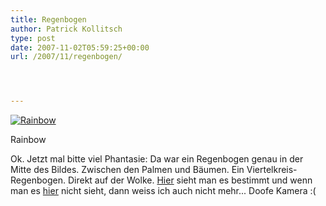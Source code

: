 ```yaml
---
title: Regenbogen
author: Patrick Kollitsch
type: post
date: 2007-11-02T05:59:25+00:00
url: /2007/11/regenbogen/




---
```

<div class="flickr">
  <a href="http://www.flickr.com/photos/schreibblogade/1831309034/" title="Rainbow"><img src="//farm3.static.flickr.com/2128/1831309034_6f1c7d3e39.jpg" alt="Rainbow" /></a></p> 
  
  <p>
    Rainbow
  </p>
</div>

Ok. Jetzt mal bitte viel Phantasie: Da war ein Regenbogen genau in der Mitte des Bildes. Zwischen den Palmen und Bäumen. Ein Viertelkreis-Regenbogen. Direkt auf der Wolke. [Hier][1] sieht man es bestimmt und wenn man es [hier][2] nicht sieht, dann weiss ich auch nicht mehr... Doofe Kamera :(

 [1]: http://flickr.com/photos/schreibblogade/1830448683/
 [2]: http://flickr.com/photos/schreibblogade/1831295202/
